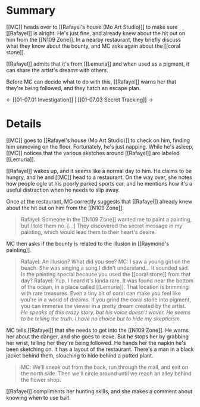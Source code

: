 # Summary
[[MC]] heads over to [[Rafayel's house (Mo Art Studio)]] to make sure [[Rafayel]] is alright. He's just fine, and already knew about the hit out on him from the [[N109 Zone]]. In a nearby restaurant, they briefly discuss what they know about the bounty, and MC asks again about the [[coral stone]].

[[Rafayel]] admits that it's from [[Lemuria]] and when used as a pigment, it can share the artist's dreams with others.

Before MC can decide what to do with this, [[Rafayel]] warns her that they're being followed, and they hatch an escape plan.

← [[01-07.01 Investigation]] | [[01-07.03 Secret Tracking]] →
# Details
[[MC]] goes to [[Rafayel's house (Mo Art Studio)]] to check on him, finding him unmoving on the floor. Fortunately, he's just napping. While he's asleep, [[MC]] notices that the various sketches around [[Rafayel]] are labeled [[Lemuria]].

[[Rafayel]] wakes up, and it seems like a normal day to him. He claims to be hungry, and he and [[MC]] head to a restaurant. On the way over, she notes how people ogle at his poorly parked sports car, and he mentions how it's a useful distraction when he needs to slip away.

Once at the restaurant, MC correctly suggests that [[Rafayel]] already knew about the hit out on him from the [[N109 Zone]].

> Rafayel: Someone in the [[N109 Zone]] wanted me to paint a painting, but I told them no. [...] They discovered the secret message in my painting, which would lead them to their heart's desire.

MC then asks if the bounty is related to the illusion in [[Raymond's painting]].

> Rafayel: An illusion? What did you see?
> MC: I saw a young girl on the beach. She was singing a song I didn't understand... It sounded sad. Is the painting special because you used the [[coral stone]] from that day?
> Rafayel: Yup. I heard it's kinda rare. It was found near the bottom of the ocean, in a place called [[Lemuria]]. That location is brimming with rare treasures. Even a tiny bit of coral can make you feel like you're in a world of dreams. If you grind the coral stone into pigment, you can immerse the viewer in a pretty dream created by the artist.
> *He speaks of this crazy story, but his voice doesn't waver. He seems to be telling the truth. I have no choice but to hide my skepticism.*

MC tells [[Rafayel]] that she needs to get into the [[N109 Zone]]. He warns her about the danger, and she goes to leave. But he stops her by grabbing her wrist, telling her they're being followed. He hands her the napkin he's been sketching on. It has a layout of the restaurant. There's a man in a black jacket behind them, slouching to hide behind a potted plant.

> MC: We'll sneak out from the back, run through the mall, and exit on the north side. Then we'll circle around until we reach an alley behind the flower shop.

[[Rafayel]] compliments her hunting skills, and she makes a comment about knowing when to use bait.